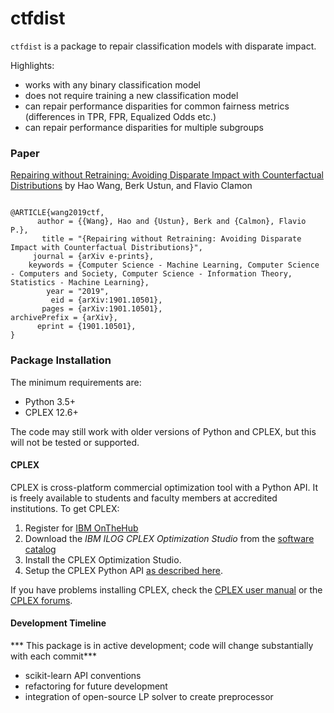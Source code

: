 # ctfdist

`ctfdist` is a package to repair classification models with disparate impact.

Highlights:

- works with any binary classification model
- does not require training a new classification model
- can repair performance disparities for common fairness metrics (differences in TPR, FPR, Equalized Odds etc.)
- can repair performance disparities for multiple subgroups

### Paper

[Repairing without Retraining: Avoiding Disparate Impact with Counterfactual Distributions](https://arxiv.org/pdf/1901.10501.pdf) 
by Hao Wang, Berk Ustun, and Flavio Clamon

 ```

@ARTICLE{wang2019ctf,
       author = {{Wang}, Hao and {Ustun}, Berk and {Calmon}, Flavio P.},
        title = "{Repairing without Retraining: Avoiding Disparate Impact with Counterfactual Distributions}",
      journal = {arXiv e-prints},
     keywords = {Computer Science - Machine Learning, Computer Science - Computers and Society, Computer Science - Information Theory, Statistics - Machine Learning},
         year = "2019",
          eid = {arXiv:1901.10501},
        pages = {arXiv:1901.10501},
archivePrefix = {arXiv},
       eprint = {1901.10501},
}
```


### Package Installation

The minimum requirements are:

- Python 3.5+ 
- CPLEX 12.6+
 
The code may still work with older versions of Python and CPLEX, but this will not be tested or supported. 

#### CPLEX 

CPLEX is cross-platform commercial optimization tool with a Python API. It is freely available to students and faculty members at accredited institutions. To get CPLEX:

1. Register for [IBM OnTheHub](https://ibm.onthehub.com/WebStore/Account/VerifyEmailDomain.aspx)
2. Download the *IBM ILOG CPLEX Optimization Studio* from the [software catalog](https://ibm.onthehub.com/WebStore/ProductSearchOfferingList.aspx?srch=CPLEX)
3. Install the CPLEX Optimization Studio.
4. Setup the CPLEX Python API [as described here](https://www.ibm.com/support/knowledgecenter/SSSA5P_12.8.0/ilog.odms.cplex.help/CPLEX/GettingStarted/topics/set_up/Python_setup.html).

If you have problems installing CPLEX, check the [CPLEX user manual](http://www-01.ibm.com/support/knowledgecenter/SSSA5P/welcome) or the [CPLEX forums](https://www.ibm.com/developerworks/community/forums/html/forum?id=11111111-0000-0000-0000-000000002059).

#### Development Timeline

*** This package is in active development; code will change substantially with each commit***

- scikit-learn API conventions
- refactoring for future development
- integration of open-source LP solver to create preprocessor
     


